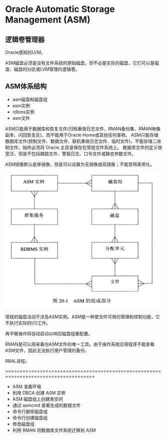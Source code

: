 # Oracle Automatic Storage Management (ASM)

## 逻辑卷管理器

Oracle感知的LVM。

ASM磁盘必须是没有文件系统的原始磁盘，但不必是实际的磁盘，它们可以是磁盘、磁盘的分区或LVM管理的逻辑卷。

## ASM体系结构

- asm磁盘和磁盘组
- asm实例
- rdbms实例
- asm文件

ASM只能用于数据库和恢复文件(归档重做日志文件、RMAN备份集、RMAN映像副本、闪回恢复区)，而不能用于Oracle Home或其他任何事物。
ASM只能存储数据库文件(控制文件、数据文件、联机重做日志文件、临时文件)，不能存储二进制文件。始终必须将 Oracle 主目录保存在常规文件系统上。
数据库文件的定义很宽泛，但是不包括跟踪文件、警报日志、口令文件或静态参数文件。

ASM镜像默认是单镜像，但是可以设置为无镜像或双镜像；不能禁用条带化。

![ASM的组成部分](../img/asm_make.png)

常规的磁盘活动不涉及ASM实例。ASM是一种使文件可用的管理和控制功能，它不执行实际的I/O工作。

再平衡操作将自动启动以响应磁盘组重配置。

RMAN是可以用来备份ASM文件的唯一工具。由于操作系统应用程序不能查看ASM文件，因此无法执行用户管理的备份。

RBAL进程。


=====================================================================================



- ASM 准备环境
- 利用 DBCA 创建 ASM 实例
- ASM 磁盘组上创建表空间
- 通过 asmcmd 查看生成的数据文件
- 命令行删除磁盘组
- 命令行创建磁盘组
- 修改磁盘组
- 利用 RMAN 将数据库文件系统迁移到 ASM


